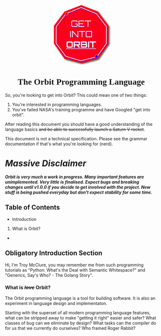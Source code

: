 <p align="center">
<img src="orbit_badge_sml.png"/>
</p>
<h1 align="center" style="font-family: 'orbitron'">The Orbit Programming Language</h1>

So, you're looking to get into Orbit? This could mean one of two things:

1. You're interested in programming languages.
2. You've failed NASA's training programme and have Googled "get into orbit".

After reading this document you should have a good understanding of the language basics ~~and be able to successfully launch a Saturn V rocket~~.

This document is not a technical specification. Please see the grammar documentation if that's what you're looking for (nerd).

# *Massive Disclaimer*

***Orbit is very much a work in progress. Many important features are unimplemented. Very little is finalised. Expect bugs and breaking changes until v1.0.0 if you decide to get involved with the project. New stuff is being pushed everyday but don't expect stability for some time.***

## Table of Contents

* Introduction
 1. What is Orbit?
* 

## Obligatory Introduction Section

Hi, I'm Troy McClure, you may remember me from such programming tutorials as "Python: What's the Deal with Semantic Whitespace?" and "Generics, Say's Who? - The Golang Story".

### What is *~~love~~* Orbit?

The Orbit programming language is a tool for building software. It is also an experiment in language design and implementaton.

Starting with the superset of all modern programming language features, what can be stripped away to make "getting it right" easier and safer? What classes of bug can we eliminate by design? What tasks can the compiler do for us that we currently do ourselves? Who framed Roger Rabbit?

## 